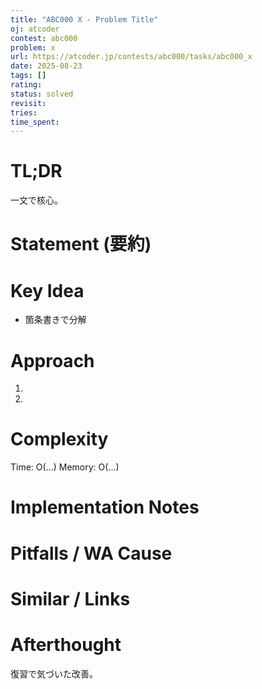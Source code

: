 ```yaml
---
title: "ABC000 X - Problem Title"
oj: atcoder
contest: abc000
problem: x
url: https://atcoder.jp/contests/abc000/tasks/abc000_x
date: 2025-08-23
tags: []
rating: 
status: solved
revisit: 
tries: 
time_spent: 
---
```


# TL;DR
一文で核心。

# Statement (要約)

# Key Idea
* 箇条書きで分解

# Approach
1. 
2. 

# Complexity
Time: O(...)
Memory: O(...)

# Implementation Notes

# Pitfalls / WA Cause

# Similar / Links

# Afterthought
復習で気づいた改善。